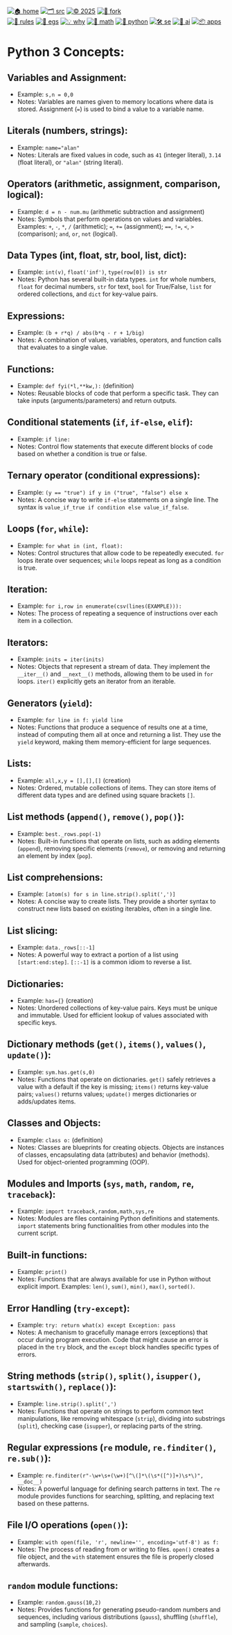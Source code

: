 [![🏠 home](https://img.shields.io/badge/home-cccccc?style=flat)](/README.md)
[![🗂️ src](https://img.shields.io/badge/src-aaaaaa?style=flat)](/src/)
[![© 2025](https://img.shields.io/badge/©︎_2025-cccccc?style=flat)](#)
[![🔱 fork](https://img.shields.io/badge/fork-grey?style=flat&logo=github&logoColor=white)](https://github.com/not2much/se4ai/fork)<br>
[![🧭 rules](https://img.shields.io/badge/guide-88c0d0?style=flat)](rules.md)
[![📂 egs](https://img.shields.io/badge/egs-81a1c1?style=flat)](egs.md)
[![💡 why](https://img.shields.io/badge/motivation-eee85c?style=flat)](motives.md)
[![📐 math](https://img.shields.io/badge/maths-8faadc?style=flat)](maths.md)
[![🐍 python](https://img.shields.io/badge/python-a4c639?style=flat)](python.md)
[![🛠 se](https://img.shields.io/badge/se-f36f6f?style=flat)](se.md)
[![🧠 ai](https://img.shields.io/badge/ai-c17dc6?style=flat)](a.md)
[![📦 apps](https://img.shields.io/badge/apps-faa857?style=flat)](apps.md)

# Python 3 Concepts:

## Variables and Assignment:
* Example: `s,n = 0,0`
* Notes: Variables are names given to memory locations where data is stored.
  Assignment (`=`) is used to bind a value to a variable name.

## Literals (numbers, strings):
* Example: `name="alan"`
* Notes: Literals are fixed values in code, such as `41` (integer literal),
  `3.14` (float literal), or `"alan"` (string literal).

## Operators (arithmetic, assignment, comparison, logical):
* Example: `d = n - num.mu` (arithmetic subtraction and assignment)
* Notes: Symbols that perform operations on values and variables. Examples: `+`, `-`,
  `*`, `/` (arithmetic); `=`, `+=` (assignment); `==`, `!=`, `<`, `>` (comparison);
  `and`, `or`, `not` (logical).

## Data Types (int, float, str, bool, list, dict):
* Example: `int(v)`, `float('inf')`, `type(row[0]) is str`
* Notes: Python has several built-in data types. `int` for whole numbers,
  `float` for decimal numbers, `str` for text, `bool` for True/False,
  `list` for ordered collections, and `dict` for key-value pairs.

## Expressions:
* Example: `(b + r*q) / abs(b*q - r + 1/big)`
* Notes: A combination of values, variables, operators, and function calls that
  evaluates to a single value.

## Functions:
* Example: `def fyi(*l,**kw,):` (definition)
* Notes: Reusable blocks of code that perform a specific task. They can take
  inputs (arguments/parameters) and return outputs.

## Conditional statements (`if`, `if-else`, `elif`):
* Example: `if line:`
* Notes: Control flow statements that execute different blocks of code based on
  whether a condition is true or false.

## Ternary operator (conditional expressions):
* Example: `(y == "true") if y in ("true", "false") else x`
* Notes: A concise way to write `if-else` statements on a single line.
  The syntax is `value_if_true if condition else value_if_false`.

## Loops (`for`, `while`):
* Example: `for what in (int, float):`
* Notes: Control structures that allow code to be repeatedly executed.
  `for` loops iterate over sequences; `while` loops repeat as long as a condition is true.

## Iteration:
* Example: `for i,row in enumerate(csv(lines(EXAMPLE))):`
* Notes: The process of repeating a sequence of instructions over each item in a collection.

## Iterators:
* Example: `inits = iter(inits)`
* Notes: Objects that represent a stream of data. They implement the `__iter__()`
  and `__next__()` methods, allowing them to be used in `for` loops. `iter()`
  explicitly gets an iterator from an iterable.

## Generators (`yield`):
* Example: `for line in f: yield line`
* Notes: Functions that produce a sequence of results one at a time, instead of
  computing them all at once and returning a list. They use the `yield` keyword,
  making them memory-efficient for large sequences.

## Lists:
* Example: `all,x,y = [],[],[]` (creation)
* Notes: Ordered, mutable collections of items. They can store items of different
  data types and are defined using square brackets `[]`.

## List methods (`append()`, `remove()`, `pop()`):
* Example: `best._rows.pop(-1)`
* Notes: Built-in functions that operate on lists, such as adding elements (`append`),
  removing specific elements (`remove`), or removing and returning an element by index (`pop`).

## List comprehensions:
* Example: `[atom(s) for s in line.strip().split(',')]`
* Notes: A concise way to create lists. They provide a shorter syntax to
  construct new lists based on existing iterables, often in a single line.

## List slicing:
* Example: `data._rows[::-1]`
* Notes: A powerful way to extract a portion of a list using `[start:end:step]`.
  `[::-1]` is a common idiom to reverse a list.

## Dictionaries:
* Example: `has={}` (creation)
* Notes: Unordered collections of key-value pairs. Keys must be unique and immutable.
  Used for efficient lookup of values associated with specific keys.

## Dictionary methods (`get()`, `items()`, `values()`, `update()`):
* Example: `sym.has.get(s,0)`
* Notes: Functions that operate on dictionaries. `get()` safely retrieves a value
  with a default if the key is missing; `items()` returns key-value pairs;
  `values()` returns values; `update()` merges dictionaries or adds/updates items.

## Classes and Objects:
* Example: `class o:` (definition)
* Notes: Classes are blueprints for creating objects. Objects are instances of classes,
  encapsulating data (attributes) and behavior (methods). Used for
  object-oriented programming (OOP).

## Modules and Imports (`sys`, `math`, `random`, `re`, `traceback`):
* Example: `import traceback,random,math,sys,re`
* Notes: Modules are files containing Python definitions and statements.
  `import` statements bring functionalities from other modules into the current script.

## Built-in functions:
* Example: `print()`
* Notes: Functions that are always available for use in Python without explicit
  import. Examples: `len()`, `sum()`, `min()`, `max()`, `sorted()`.

## Error Handling (`try-except`):
* Example: `try: return what(x) except Exception: pass`
* Notes: A mechanism to gracefully manage errors (exceptions) that occur
  during program execution. Code that might cause an error is placed in the
  `try` block, and the `except` block handles specific types of errors.

## String methods (`strip()`, `split()`, `isupper()`, `startswith()`, `replace()`):
* Example: `line.strip().split(',')`
* Notes: Functions that operate on strings to perform common text manipulations,
  like removing whitespace (`strip`), dividing into substrings (`split`),
  checking case (`isupper`), or replacing parts of the string.

## Regular expressions (`re` module, `re.finditer()`, `re.sub()`):
* Example: `re.finditer(r"-\w+\s+(\w+)[^\(]*\(\s*([^)]+)\s*\)", __doc__)`
* Notes: A powerful language for defining search patterns in text. The `re` module
  provides functions for searching, splitting, and replacing text based on these patterns.

## File I/O operations (`open()`):
* Example: `with open(file, 'r', newline='', encoding='utf-8') as f:`
* Notes: The process of reading from or writing to files. `open()` creates a file
  object, and the `with` statement ensures the file is properly closed afterwards.

## `random` module functions:
* Example: `random.gauss(10,2)`
* Notes: Provides functions for generating pseudo-random numbers and sequences,
  including various distributions (`gauss`), shuffling (`shuffle`), and sampling (`sample`, `choices`).


